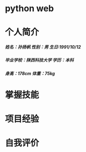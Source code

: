 # python web
# 个人简介
##### 姓名：孙扬帆	 性别：男 生日:1991/10/12
##### 毕业学校：陕西科技大学 学历：本科
##### 身高：178cm 体重：75kg
# 掌握技能
# 项目经验
# 自我评价
